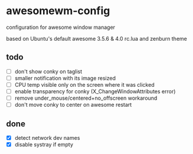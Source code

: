# awesomewm-config
configuration for awesome window manager

based on Ubuntu's default awesome 3.5.6 & 4.0 rc.lua and zenburn theme

## todo
- [ ] don't show conky on taglist
- [ ] smaller notification with its image resized
- [ ] CPU temp visible only on the screen where it was clicked
- [ ] enable transparency for conky (X_ChangeWindowAttributes error)
- [ ] remove under_mouse/centered+no_offscreen workaround
- [ ] don't move conky to center on awesome restart

## done
- [x] detect network dev names
- [x] disable systray if empty
